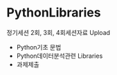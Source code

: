 # PythonLibraries

정기세션 2회, 3회, 4회세션자료 Upload
  - Python기초 문법 
  - Python데이터분석관련 Libraries
  - 과제제출
